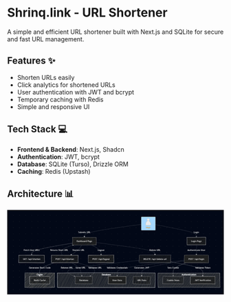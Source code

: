 # Shrinq.link - URL Shortener

A simple and efficient URL shortener built with Next.js and SQLite for secure and fast URL management.

## Features ✨

- Shorten URLs easily
- Click analytics for shortened URLs
- User authentication with JWT and bcrypt
- Temporary caching with Redis
- Simple and responsive UI

## Tech Stack 💻

- **Frontend & Backend**: Next.js, Shadcn
- **Authentication**: JWT, bcrypt
- **Database**: SQLite (Turso), Drizzle ORM
- **Caching**: Redis (Upstash)

## Architecture 📊
![Screenshot of system diagram](public/diagram.png)

